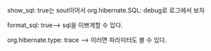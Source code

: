 show_sql: true는 sout이어서  org.hibernate.SQL: debug로 로그에서 보자

format_sql: true--> sql을 이쁘게할 수 있다.

org.hibernate.type: trace --> 이러면 파라미터도 볼 수 있다.
